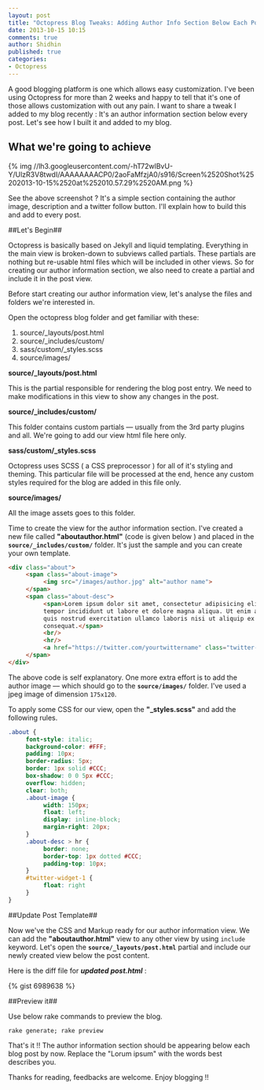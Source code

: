 ```yaml
---
layout: post
title: "Octopress Blog Tweaks: Adding Author Info Section Below Each Posts"
date: 2013-10-15 10:15
comments: true
author: Shidhin
published: true
categories: 
- Octopress
---
```


A good blogging platform is one which allows easy customization. I've been using Octopress for more than 2 weeks and happy to tell that it's one of those allows customization with out any pain. I want to share a tweak I added to my blog recently : It's an author information section below every post. Let's see how I built it and added to my blog.
<!--more-->

## What we're going to achieve ##

{% img //lh3.googleusercontent.com/-hT72wlBvU-Y/UlzR3V8twdI/AAAAAAAACP0/2aoFaMfzjA0/s916/Screen%2520Shot%25202013-10-15%2520at%252010.57.29%2520AM.png %}

See the above screenshot ? It's a simple section containing the author image, description and a twitter follow button. I'll explain how to build this and add to every post.

##Let's Begin##

Octopress is basically based on Jekyll and liquid templating. Everything in the main view is broken-down to subviews called partials. These partials are nothing but re-usable html files which will be included in other views. So for creating our author information section, we also need to create a partial and include it in the post view.

Before start creating our author information view, let's analyse the files and folders we're interested in.

Open the octopress blog folder and get familiar with these:


  1. source/_layouts/post.html
  2. source/_includes/custom/
  3. sass/custom/_styles.scss
  4. source/images/


**source/_layouts/post.html**

This is the partial responsible for rendering the blog post entry. We need to make modifications in this view to show any changes in the post.

**source/_includes/custom/**

This folder contains custom partials –– usually from the 3rd party plugins and all. We're going to add our view html file here only.

**sass/custom/_styles.scss**

Octopress uses SCSS ( a CSS preprocessor ) for all of it's styling and theming. This particular file will be processed at the end, hence any custom styles required for the blog are added in this file only.

**source/images/**

All the image assets goes to this folder.

Time to create the view for the author information section. I've created a new file called **"aboutauthor.html"** (code is given below ) and placed in the **`source/_includes/custom/`** folder. It's just the sample and you can create your own template.

```html aboutauthor.html
<div class="about">
     <span class="about-image">
          <img src="/images/author.jpg" alt="author name">
     </span>
     <span class="about-desc">
          <span>Lorem ipsum dolor sit amet, consectetur adipisicing elit, sed do eiusmod
          tempor incididunt ut labore et dolore magna aliqua. Ut enim ad minim veniam,
          quis nostrud exercitation ullamco laboris nisi ut aliquip ex ea commodo
          consequat.</span>
          <br/>
          <hr/>
          <a href="https://twitter.com/yourtwittername" class="twitter-follow-button" data-show-count="false" data-size="large">Follow @yourtwittername</a>
     </span>
</div>
```

The above code is self explanatory. One more extra effort is to add the author image –– which should go to the **`source/images/`** folder. I've used a jpeg image of dimension `175x120`.

To apply some CSS for our view, open the **"_styles.scss"** and add the following rules.

```scss _styles.scss
.about {
     font-style: italic;
     background-color: #FFF;
     padding: 10px;
     border-radius: 5px;
     border: 1px solid #CCC;
     box-shadow: 0 0 5px #CCC;
     overflow: hidden;
     clear: both;
     .about-image {
          width: 150px;
          float: left;
          display: inline-block;
          margin-right: 20px;
     }
     .about-desc > hr {
          border: none;
          border-top: 1px dotted #CCC;
          padding-top: 10px;
     }
     #twitter-widget-1 {
          float: right
     }
}
```

##Update Post Template##

Now we've the CSS and Markup ready for our author information view. We can add the **"aboutauthor.html"** view to any other view by using `include` keyword. Let's open the **`source/_layouts/post.html`** partial and include our newly created view below the post content.

Here is the diff file for ***updated post.html*** : 

{% gist 6989638 %}

##Preview it##

Use below rake commands to preview the blog.

	rake generate; rake preview

That's it !! The author information section should be appearing below each blog post by now. Replace the "Lorum ipsum" with the words best describes you.

Thanks for reading, feedbacks are welcome. Enjoy blogging !!

